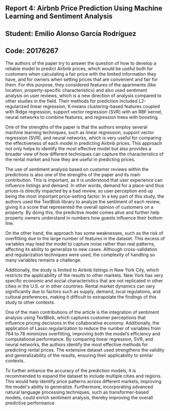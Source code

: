 ## Report 4: Airbnb Price Prediction Using Machine Learning and Sentiment Analysis
## Student: Emilio Alonso García Rodríguez
## Code: 20176267

The authors of the paper try to answer the question of how to develop a reliable model to predict Airbnb prices, which would be useful both for customers when calculating a fair price with the limited information they have, and for owners when setting prices that are convenient and fair for them. For this purpose, they considered features of the apartments (like location, property-specific characteristics) and also used sentiment analysis on user reviews, which is a new direction of analysis compared to other studies in the field. Their methods for prediction included L2-regularized linear regression, K-means clustering-based features coupled with Ridge regression, support vector regression (SVR) with an RBF kernel, neural networks to combine features, and regression trees with boosting.

One of the strengths of the paper is that the authors employ several machine learning techniques, such as linear regression, support vector regression (SVR), and neural networks, which is very useful for comparing the effectiveness of each model in predicting Airbnb prices. This approach not only helps to identify the most effective model but also provides a broader view of how different techniques can capture the characteristics of the rental market and how they are useful in predicting prices.

The use of sentiment analysis based on customer reviews within the predictions is also one of the strengths of the paper and its main contribution. This is important, as it is understood that user experience can influence listings and demand. In other words, demand for a place-and thus prices-is directly impacted by a bad review, so user perception end up being the most important price-setting factor. In a key part of this study, the authors used the TextBlob library to analyze the sentiment of each review, giving it a score that represented the overall opinion of customers on a property. By doing this, the predictive model comes alive and further help property owners understand in numbers how guests influence their bottom line.

On the other hand, the approach has some weaknesses, such as the risk of overfitting due to the large number of features in the dataset. This excess of variables may lead the model to capture noise rather than real patterns, affecting its ability to generalize to new cases. Although cross-validation and regularization techniques were used, the complexity of handling so many variables remains a challenge.

Additionally, the study is limited to Airbnb listings in New York City, which restricts the applicability of the results to other markets. New York has very specific economic and social characteristics that are not replicated in other cities in the U.S. or in other countries. Rental market dynamics can vary significantly due to factors such as supply, demand, local regulations, and cultural preferences, making it difficult to extrapolate the findings of this study to other contexts.

One of the main contributions of the article is the integration of sentiment analysis using TextBlob, which captures customer perceptions that influence pricing decisions in the collaborative economy. Additionally, the application of Lasso regularization to reduce the number of variables from 764 to 78 minimizes overfitting, improving both the model’s efficiency and computational performance. By comparing linear regression, SVR, and neural networks, the authors identify the most effective methods for predicting rental prices. The extensive dataset used strengthens the validity and generalizability of the results, ensuring their applicability to similar contexts.

To further enhance the accuracy of the prediction models, it is recommended to expand the dataset to include multiple cities and regions. This would help identify price patterns across different markets, improving the model's ability to generalize. Furthermore, incorporating advanced natural language processing techniques, such as transformer-based models, could enrich sentiment analysis, thereby improving the overall predictive performance
